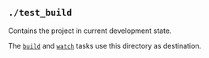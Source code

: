 ## `./test_build`

Contains the project in current development state.

The [`build`](../Command/build.html) and [`watch`](../Command/watch.html) tasks use this directory as destination.
